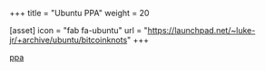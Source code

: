 +++
title = "Ubuntu PPA"
weight = 20

[asset]
  icon = "fab fa-ubuntu"
  url = "https://launchpad.net/~luke-jr/+archive/ubuntu/bitcoinknots"
+++

[ppa](https://launchpad.net/~luke-jr/+archive/ubuntu/bitcoinknots)
